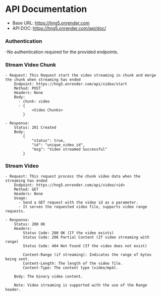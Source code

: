 # API Documentation

- Base URL: https://hng5.onrender.com
- API DOC: https://hng5.onrender.com/api/doc/

### Authentication
-No authentication required for the provided endpoints.

### Stream Video Chunk

    - Request: This Request start the video streaming in chunk and merge the chunk when streaming has ended
        Endpoint: https://hng5.onrender.com/api/video/start
        Method: POST
        Headers: None
        Body:
          - chunk: video
          - {
                <Video Chunks>
            }

    - Response:
        Status: 201 Created
        Body:
            {
                "status": true,
                "id": "unique_video_id",
                "msg": "Video streamed Successful"
            }


### Stream Video

    - Request: This request process the chunk video data when the streaming has ended
        Endpoint: https://hng5.onrender.com/api/video/<id>
        Method: GET
        Headers: None
        Usage:
          - Send a GET request with the video id as a parameter.
          - It serves the requested video file, supports video range requests.

    - Response:
        Status: 200 OK
        Headers:
            Status Code: 200 OK (If the video exists)
            Status Code: 206 Partial Content (If video streaming with range)
            Status Code: 404 Not Found (If the video does not exist)

            Content-Range (if streaming): Indicates the range of bytes being sent.
            Content-Length: The length of the video file.
            Content-Type: The content type (video/mp4).

        Body: The binary video content.

        Note: Video streaming is supported with the use of the Range header.
